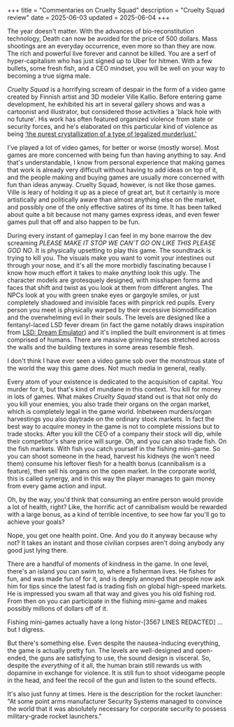 +++
title = "Commentaries on Cruelty Squad"
description = "Cruelty Squad review"
date = 2025-06-03
updated = 2025-06-04
+++

The year doesn't matter. With the advances of bio-reconstitution technology, Death can now be avoided for the price of 500 dollars. Mass shootings are an everyday occurrence, even more so than they are now. The rich and powerful live forever and cannot be killed. You are a serf of hyper-capitalism who has just signed up to Uber for hitmen. With a few bullets, some fresh fish, and a CEO mindset, you will be well on your way to becoming a true sigma male.

*Cruelty Squad* is a horrifying scream of despair in the form of a video game created by Finnish artist and 3D modeler Ville Kallio. Before entering game development, he exhibited his art in several gallery shows and was a cartoonist and illustrator, but considered those activities a 'black hole with no future'. His work has often featured organized violence from state or security forces, and he's elaborated on this particular kind of violence as being ['the purest crystallization of a type of legalized murderlust.'](https://lvl3official.com/ville-kallio/)

I've played a lot of video games, for better or worse (mostly worse). Most games are more concerned with being fun than having anything to say. And that's understandable, I know from personal experience that making games that work is already very difficult without having to add ideas on top of it, and the people making and buying games are usually more concerned with fun than ideas anyway. Cruelty Squad, however, is not like those games. Ville is leary of holding it up as a piece of great art, but it certainly is more artistically and politically aware than almost anything else on the market, and possibly one of the only effective satires of its time. It has been talked about quite a bit because not many games express ideas, and even fewer games pull that off and also happen to be fun.

During every instant of gameplay I can feel in my bone marrow the dev screaming *PLEASE MAKE IT STOP WE CAN'T GO ON LIKE THIS PLEASE GOD NO*. It is physically upsetting to play this game. The soundtrack is trying to kill you. The visuals make you want to vomit your intestines out through your nose, and it's all the more morbidly fascinating because I know how much effort it takes to make *anything* look this ugly. The character models are grotesquely designed, with misshapen forms and faces that shift and twist as you look at them from different angles. The NPCs look at you with green snake eyes or gargoyle smiles, or just completely shadowed and invisible faces with pinprick red pupils. Every person you meet is physically warped by their excessive biomodification and the overwhelming evil in their souls. The levels are designed like a fentanyl-laced LSD fever dream (in fact the game notably draws inspiration from [LSD: Dream Emulator](https://en.wikipedia.org/wiki/LSD:_Dream_Emulator)) and it's implied the built environment is at times comprised of humans. There are massive grinning faces stretched across the walls and the building textures in some areas resemble flesh.

I don't think I have ever seen a video game sob over the monstrous state of the world the way this game does. Not much media in general, really.

Every atom of your existence is dedicated to the acquisition of capital. You murder for it, but that's kind of mundane in this context. You kill for money in lots of games. What makes *Cruelty Squad* stand out is that not only do you kill your enemies, you also trade their organs on the organ market, which is completely legal in the game world. Inbetween murders/organ harvestings you also daytrade on the ordinary stock markets. In fact the best way to acquire money in the game is not to complete missions but to trade stocks. After you kill the CEO of a company their stock will dip, while their competitor's share price will surge. Oh, and you can also trade fish. On the fish markets. With fish you catch yourself in the fishing mini-game. So you can shoot someone in the head, harvest his kidneys (he won't need them) consume his leftover flesh for a health bonus (cannibalism is a feature), then sell his organs on the open market. In the corporate world, this is called synergy, and in this way the player manages to gain money from every game action and input.

Oh, by the way, you'd think that consuming an entire person would provide a lot of health, right? Like, the horrific act of cannibalism would be rewarded with a large bonus, as a kind of terrible incentive, to see how far you'll go to achieve your goals?

Nope, you get one health point. One. And you do it anyway because why not? It takes an instant and those civilian corpses aren't doing anybody any good just lying there.

There are a handful of moments of kindness in the game. In one level, there's an island you can swim to, where a fisherman lives. He fishes for fun, and was made fun of for it, and is deeply annoyed that people now ask him for tips since the latest fad is trading fish on global high-speed markets. He is impressed you swam all that way and gives you his old fishing rod. From then on you can participate in the fishing mini-game and makes possibly millions of dollars off of it.

Fishing mini-games actually have a long histor-[3567 LINES REDACTED] ... but I digress.

But there's something else. Even despite the nausea-inducing everything, the game is actually pretty fun. The levels are well-designed and open-ended, the guns are satisfying to use, the sound design is visceral. So, despite the *everything* of it all, the human brain still rewards us with dopamine in exchange for violence. It is still fun to shoot videogame people in the head, and feel the recoil of the gun and listen to the sound effects.

It's also just funny at times. Here is the description for the rocket launcher: "At some point arms manufacturer Security Systems managed to convince the world that it was absolutely necessary for corporate security to possess military-grade rocket launchers."


